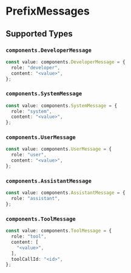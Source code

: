 # PrefixMessages


## Supported Types

### `components.DeveloperMessage`

```typescript
const value: components.DeveloperMessage = {
  role: "developer",
  content: "<value>",
};
```

### `components.SystemMessage`

```typescript
const value: components.SystemMessage = {
  role: "system",
  content: "<value>",
};
```

### `components.UserMessage`

```typescript
const value: components.UserMessage = {
  role: "user",
  content: "<value>",
};
```

### `components.AssistantMessage`

```typescript
const value: components.AssistantMessage = {
  role: "assistant",
};
```

### `components.ToolMessage`

```typescript
const value: components.ToolMessage = {
  role: "tool",
  content: [
    "<value>",
  ],
  toolCallId: "<id>",
};
```

